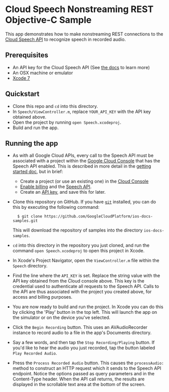 # Cloud Speech Nonstreaming REST Objective-C Sample

This app demonstrates how to make nonstreaming REST connections to the [Cloud Speech API](https://cloud.google.com/speech/) to recognize speech in recorded audio.

## Prerequisites
- An API key for the Cloud Speech API (See
  [the docs][getting-started] to learn more)
- An OSX machine or emulator
- [Xcode 7][xcode]

## Quickstart
- Clone this repo and `cd` into this directory.
- In `Speech/ViewController.m`, replace `YOUR_API_KEY` with the API key obtained above.
- Open the project by running `open Speech.xcodeproj`.
- Build and run the app.


## Running the app

- As with all Google Cloud APIs, every call to the Speech API must be associated
  with a project within the [Google Cloud Console][cloud-console] that has the
  Speech API enabled. This is described in more detail in the [getting started
  doc][getting-started], but in brief:
  - Create a project (or use an existing one) in the [Cloud
    Console][cloud-console]
  - [Enable billing][billing] and the [Speech API][enable-speech].
  - Create an [API key][api-key], and save this for later.

- Clone this repository on GitHub. If you have [`git`][git] installed, you can do this by executing the following command:

        $ git clone https://github.com/GoogleCloudPlatform/ios-docs-samples.git

    This will download the repository of samples into the directory
    `ios-docs-samples`.

- `cd` into this directory in the repository you just cloned, and run the command `open Speech.xcodeproj` to open this project in Xcode.

- In Xcode's Project Navigator, open the `ViewController.m` file within the `Speech` directory.

- Find the line where the `API_KEY` is set. Replace the string value with the API key obtained from the Cloud console above. This key is the credential used to authenticate all requests to the Speech API. Calls to the API are thus associated with the project you created above, for access and billing purposes.

- You are now ready to build and run the project. In Xcode you can do this by clicking the 'Play' button in the top left. This will launch the app on the simulator or on the device you've selected.

- Click the `Begin Recording` button. This uses an AVAudioRecorder instance to record audio to a file in the app's Documents directory.

- Say a few words, and then tap the `Stop Recording/Playing` button. If you'd like to hear the audio you just recorded, tap the button labeled `Play Recorded Audio`.

- Press the `Process Recorded Audio` button. This causes the `processAudio:` method to construct an HTTP request which it sends to the Speech API endpoint. Notice the options passed as query parameters and in the Content-Type header. When the API call returns, the results are displayed in the scrollable text area at the bottom of the screen.

[getting-started]: https://cloud.google.com/speech/docs/getting-started
[cloud-console]: https://console.cloud.google.com
[git]: https://git-scm.com/
[xcode]: https://developer.apple.com/xcode/
[billing]: https://console.cloud.google.com/billing?project=_
[enable-speech]: https://console.cloud.google.com/apis/api/speech.googleapis.com/overview?project=_
[api-key]: https://console.cloud.google.com/apis/credentials?project=_

